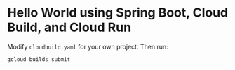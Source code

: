 # Hello World using Spring Boot, Cloud Build, and Cloud Run

Modify `cloudbuild.yaml` for your own project. Then run:

```text
gcloud builds submit
```

